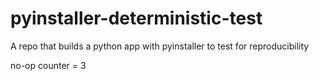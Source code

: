 # pyinstaller-deterministic-test
A repo that builds a python app with pyinstaller to test for reproducibility

no-op counter = 3
